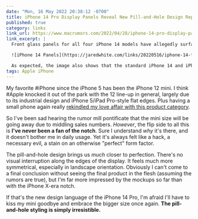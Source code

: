 ```yaml
---
date: "Mon, 16 May 2022 20:38:12 -0700"
title: iPhone 14 Pro Display Panels Reveal New Pill-and-Hole Design Replacing Notch
published: true
category: links
link_url: https://www.macrumors.com/2022/04/28/iphone-14-pro-display-panels-leaked/
link_excerpt: |
  Front glass panels for all four iPhone 14 models have allegedly surfaced on Chinese social media website Weibo, as shared on Twitter by @SaranByte and reported by 9to5Mac. The panels reveal not only the rumored pill-and-hole design for the iPhone 14 Pro and iPhone 14 Pro Max, but also slightly thinner bezels and a taller aspect ratio for those models.

  ![iPhone 14 Panels](https://jaredwhite.com/links/20220516/iphone-14-front-glass-display-panels.jpeg)

  As expected, the image also shows that the standard iPhone 14 and iPhone 14 Max models will retain the same notch as iPhone 13 models.
tags: Apple iPhone
---
```


My favorite #iPhone since the iPhone 5 has been the iPhone 12 mini. I think #Apple knocked it out of the park with the 12 line-up in general, largely due to its industrial design and iPhone 5/iPad Pro-style flat edges. Plus having a small phone again really [rekindled my love affair with this product category](https://jaredwhite.com/20201115/1).

So I've been sad hearing the rumor mill pontificate that the mini size will be going away due to middling sales numbers. _However_, the flip side to all this is **I've never been a fan of the notch**. Sure I understand _why_ it's there, and it doesn't bother me in daily usage. Yet it's always felt like a hack, a necessary evil, a stain on an otherwise "perfect" form factor.

The pill-and-hole design brings us _much_ closer to perfection. There's no visual interruption along the edges of the display. It feels much more symmetrical, especially in landscape orientation. Obviously I can't come to a final conclusion without seeing the final product in the flesh (assuming the rumors are true), but I'm far more impressed by the mockups so far than with the iPhone X-era notch.

If that's the new design language of the iPhone 14 Pro, I'm afraid I'll have to kiss my mini goodbye and embrace the bigger size once again. **The pill-and-hole styling is simply irresistible.**